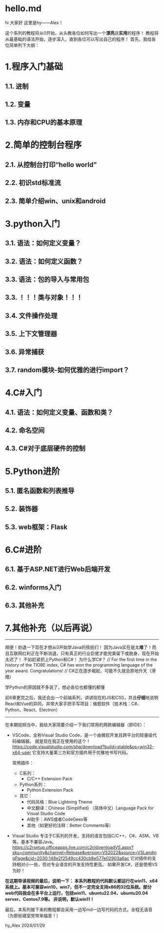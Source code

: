 # hello.md
hi 大家好 这里是hy——Alex！
<!-- 本系列从24/01/29正式开更!!! -->
这个系列的教程将从0开始，从头教各位如何写出一个**漂亮**且**实用**的程序！
教程将从最基础的语法开始，逐步深入，直到各位可以写出自己的程序！
首先，我给各位简单列下大纲：

# 1.程序入门基础
## 1.1. 进制 
## 1.2. 变量
## 1.3. 内存和CPU的基本原理

# 2.简单的控制台程序
## 2.1. 从控制台打印“hello world”
## 2.2. 初识std标准流
## 2.3. 简单介绍win、unix和android

# 3.python入门
## 3.1. 语法：如何定义变量？
## 3.2. 语法：如何定义函数？
## 3.3. 语法：包的导入与常用包
## 3.3. ！！！类与对象！！！
## 3.4. 文件操作处理
## 3.5. 上下文管理器
## 3.6. 异常捕获
## 3.7. random模块-如何优雅的进行import？

# 4.C#入门
## 4.1. 语法：如何定义变量、函数和类？
## 4.2. 命名空间
## 4.3. C#对于底层硬件的控制

# 5.Python进阶
## 5.1. 匿名函数和列表推导
## 5.2. 装饰器
## 5.3. web框架：Flask

# 6.C#进阶
## 6.1. 基于ASP.NET进行Web后端开发
## 6.2. winforms入门
## 6.3. 其他补充

# 7.其他补充（以后再说）
<!-- 这个大纲是暂时性的，可能以后还会陆续补充，但基本就这些内容 -->

---
顺便！劝退一下现在才想从0开始学Java的孩纸们！
因为Java实在是太**难**了！而且互联网红利正在不断消退，只有真正的行业巨佬才能完美留下或脱身，现在开始太迟了！
不如赶紧抓上Python和C#！
为什么学C#？
//
For the first time in the history of the TIOBE index, C# has won the programming language of the year award. Congratulations!
//
C#正在逐步崛起，可能不久就会原地升天（滑稽）

学Python的原因就不多说了，想必各位也都懂的都懂


前6章更完之后，我还会出一个前端系列，讲讲现在的JS和CSS，并且**仔细**地说明React和Vue的异同，并带大家手把手写项目：做题软件（技术栈：C#、Python、React、Electron）

---

在本期视频当中，我给大家简要介绍一下我们常用的两款编辑器（即IDE）：
- VSCode，全称Visual Studio Code，是一个由微软开发且跨平台的轻量级代码编辑器。
  就是现在我正在使用的这个！
  https://code.visualstudio.com/sha/download?build=stable&os=win32-x64-user
  它支持大量第三方和官方插件用于优雅地书写代码。
  <!-- 这意味着你如果需要自己编写编译器，也可以使用VSC作为编辑器 -->
  常用插件：
  - C系列：
    - C/C++ Extension Pack
  - Python系列：
    - Python Extension Pack
  - 其它：
    - 代码风格：Blue Lightning Theme
    - 中文翻译：Chinese (Simplified) （简体中文）Language Pack for Visual Studio Code
    - AI助手：AWS或者CodeGeex等
    - 其他（如更好的注释：Better Comments等）

- Visual Studio
  专注于C系列的开发，支持的语言包括C/C++、C#、ASM、VB等。基本不兼容Java。
  https://c2rsetup.officeapps.live.com/c2r/downloadVS.aspx?sku=community&channel=Release&version=VS2022&source=VSLandingPage&cid=2030:148e2f2549cc430cb8e577e02903a6ac
  它对插件的支持相对小一些，但对专业语言的开发支持性更高。
  如果开发C#，还是使用VS为妙！

**在这期导读视频的最后，说明一下：
本系列教程的代码默认都运行在win11、x64系统上。基本可兼容win10、win7，但不一定完全支持x86的32位系统。部分web代码我会在多平台上运行，包括win11、ubuntu22.04、ubuntu20.04 server、Centos7.9等。
非说明，默认win11！**
<!-- 请仔细阅读这段说明 -->


最后，本系列接下来的教程都会采用一边写md一边写代码的方式，全程无语音（为那些寝室党带来福音！）

hy_Alex  2024/01/29